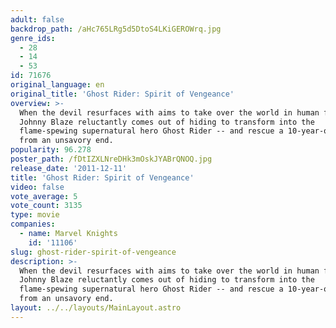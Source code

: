 ```yaml
---
adult: false
backdrop_path: /aHc765LRg5d5DtoS4LKiGEROWrq.jpg
genre_ids:
  - 28
  - 14
  - 53
id: 71676
original_language: en
original_title: 'Ghost Rider: Spirit of Vengeance'
overview: >-
  When the devil resurfaces with aims to take over the world in human form,
  Johnny Blaze reluctantly comes out of hiding to transform into the
  flame-spewing supernatural hero Ghost Rider -- and rescue a 10-year-old boy
  from an unsavory end.
popularity: 96.278
poster_path: /fDtIZXLNreDHk3mOskJYABrQNOQ.jpg
release_date: '2011-12-11'
title: 'Ghost Rider: Spirit of Vengeance'
video: false
vote_average: 5
vote_count: 3135
type: movie
companies:
  - name: Marvel Knights
    id: '11106'
slug: ghost-rider-spirit-of-vengeance
description: >-
  When the devil resurfaces with aims to take over the world in human form,
  Johnny Blaze reluctantly comes out of hiding to transform into the
  flame-spewing supernatural hero Ghost Rider -- and rescue a 10-year-old boy
  from an unsavory end.
layout: ../../layouts/MainLayout.astro
---
```


